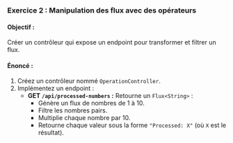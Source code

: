 ### **Exercice 2 : Manipulation des flux avec des opérateurs**

#### **Objectif :**
Créer un contrôleur qui expose un endpoint pour transformer et filtrer un flux.

#### **Énoncé :**
1. Créez un contrôleur nommé `OperationController`.
2. Implémentez un endpoint :
    - **GET `/api/processed-numbers` :** Retourne un `Flux<String>` :
        - Génère un flux de nombres de 1 à 10.
        - Filtre les nombres pairs.
        - Multiplie chaque nombre par 10.
        - Retourne chaque valeur sous la forme `"Processed: X"` (où `X` est le résultat).